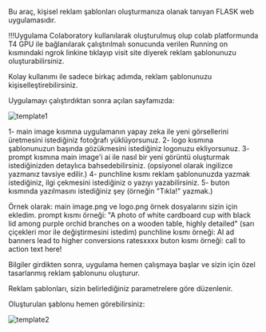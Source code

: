 Bu araç, kişisel reklam şablonları oluşturmanıza olanak tanıyan FLASK web uygulamasıdır.

!!!Uygulama Colaboratory kullanılarak oluşturulmuş olup colab platformunda T4 GPU ile bağlanılarak çalıştırılmalı sonucunda verilen Running on kısmındaki ngrok linkine tıklayıp visit site diyerek reklam şablonunuzu oluşturabilirsiniz.

Kolay kullanımı ile sadece birkaç adımda, reklam şablonunuzu kişiselleştirebilirsiniz. 

Uygulamayı çalıştırdıktan sonra açılan sayfamızda:

![template1](https://github.com/gizemkoklu/Create-Ad-Template-Using-StableDiffusion/assets/93999489/c8d528f1-6014-4c55-aacf-65395b9ff7b6)

1- main image kısmına uygulamanın yapay zeka ile yeni görsellerini üretmesini istediğiniz fotoğrafı yüklüyorsunuz.
2- logo kısmına şablonunuzun başında gözükmesini istediğiniz logonuzu ekliyorsunuz.
3- prompt kısmına main image'i ai ile nasıl bir yeni görüntü oluşturmak istediğinizden detaylıca bahsedebilirsiniz. (opsiyonel olarak ingilizce yazmanız tavsiye edilir.)
4- punchline kısmı reklam şablonunuzda yazmak istediğiniz, ilgi çekmesini istediğiniz o yazıyı yazabilirsiniz.
5- buton kısmında yazılmasını istediğiniz şey (örneğin "Tıkla!" yazmak.)

Örnek olarak:
main image.png ve logo.png örnek dosyalarını sizin için ekledim.
prompt kısmı örneği: "A photo of white cardboard cup with black lid among purple orchid branches on a wooden table, highly detailed"   (sarı çiçekleri mor ile değiştirmesini istedim)
punchline kısmı örneği: AI ad banners lead to higher conversions ratesxxxx
buton kısmı örneği: call to action text here!


Bilgiler girdikten sonra, uygulama hemen çalışmaya başlar ve sizin için özel tasarlanmış reklam şablonunu oluşturur.

Reklam şablonları, sizin belirlediğiniz parametrelere göre düzenlenir. 

Oluşturulan şablonu hemen görebilirsiniz:

![template2](https://github.com/gizemkoklu/Create-Ad-Template-Using-StableDiffusion/assets/93999489/af6e0031-b583-458e-a992-b84b9dd0524d)


